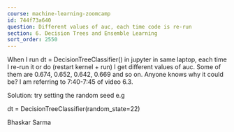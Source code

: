 ```yaml
---
course: machine-learning-zoomcamp
id: 744f73a640
question: Different values of auc, each time code is re-run
section: 6. Decision Trees and Ensemble Learning
sort_order: 2550
---
```


When I run dt = DecisionTreeClassifier() in jupyter in same laptop, each time I re-run it or do (restart kernel + run) I get different values of auc. Some of them are 0.674, 0.652, 0.642, 0.669 and so on.  Anyone knows why it could be? I am referring to 7:40-7:45 of video 6.3.

Solution: try setting the random seed e.g

dt = DecisionTreeClassifier(random_state=22)

Bhaskar Sarma

